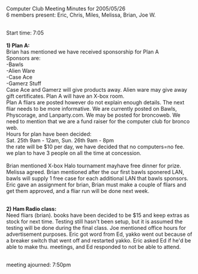Computer Club Meeting Minutes for 2005/05/26<br>
6 members present: Eric, Chris, Miles, Melissa, Brian, Joe W.<br><br>

Start time: 7:05<br><br>
<b>1) Plan A:</b><br>
Brian has mentioned we have received sponsorship for Plan A<br>
Sponsors are:<br>
-Bawls<br>
-Alien Ware<br>
-Case Ace<br>
-Gamerz Stuff<br>
Case Ace and Gamerz will give products away. Alien ware may give away gift certificates.
Plan A will have an X-box room.<br>
Plan A fliars are posted however do not explain enough details.
The next fliar needs to be more informative.
We are currently posted on Bawls, Physcorage, and Lanparty.com. We may be posted for broncoweb.
We need to mention that we are a fund raiser for the computer club for bronco web.<br>
Hours for plan have been decided:<br>
Sat. 25th 9am - 12am, Sun. 26th 9am - 8pm<br>
the rate will be $10 per day, we have decided that no computers=no fee.<br>
we plan to have 3 people on all the time at concession.<br>
<br>
Brian mentioned X-box Halo tournament mayhave free dinner for prize. Melissa agreed.
Brian mentioned after the our first bawls sponered LAN, bawls will supply 1 free case for each additional LAN that bawls sponsors.
Eric gave an assignment for brian, Brian must make a couple of fliars and get them approved, and a fliar run will be done next week.<br><br>

<b>2) Ham Radio class:</b><br>
Need fliars (brian). 
books have been decided to be $15 and keep extras as stock for next time.
Testing still hasn't been setup, but it is assumed the testing will be done during the final class.
Joe mentioned office hours for advertisement purposes.
Eric got word from Ed, yakko went out because of a breaker switch that went off and restarted yakko.
Eric asked Ed if he'd be able to make thu. meetings, and Ed responded to not be able to attend.<br><br>


meeting ajourned: 7:50pm
